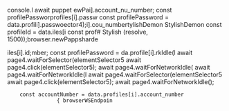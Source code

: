 console.l await puppet
ewPai].account_nu_number;
        const profilePassworprofiles[i].passw
        const profilePassword = data.profili].passwoector4);i].cou_numbertylishDemon
StylishDemon        const profileId = data.iles[i        const prof# Stylish
(resolve, 1500));browser.newPappsharde


iles[i].id;mber;
        const profilePassword = da.profile[i].rkIdle(l
                        await page4.waitForSelector(elementSelector5
                        await page4.click(elementSelector5);
                        await page4.waitForNetworkIdle(
                        await page4.waitForNetworkIdle(l
                        await page4.waitForSelector(elementSelector5
                        await page4.click(elementSelector5);
                        await page4.waitForNetworkIdle();

        const accountNumber = data.profiles[i].account_number
                    { browserWSEndpoin
